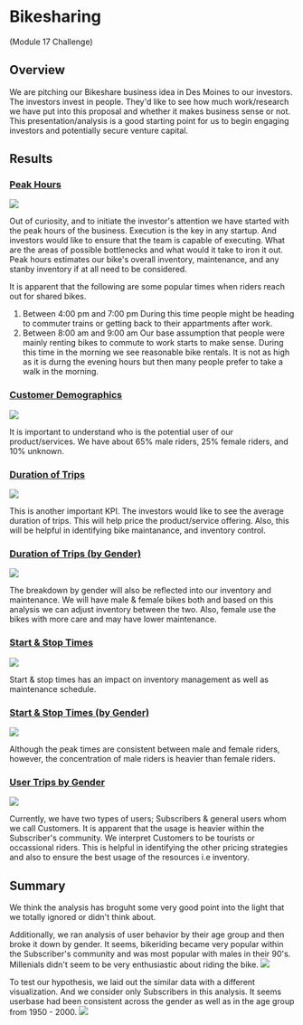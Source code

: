 # Bikesharing
(Module 17 Challenge)

## Overview
We are pitching our Bikeshare business idea in Des Moines to our investors. The investors invest in people. They'd like to see how much work/research we have put into this proposal and whether it makes business sense or not. This presentation/analysis is a good starting point for us to begin engaging investors and potentially secure venture capital.


## Results
### [Peak Hours](https://github.com/neerajain9/bikesharing/blob/Data-Science/Resources/Peak%20Hours.png)

![](https://github.com/neerajain9/bikesharing/blob/Data-Science/Resources/Peak%20Hours.png?raw=true)

Out of curiosity, and to initiate the investor's attention we have started with the peak hours of the business. Execution is the key in any startup. And investors would like to ensure that the team is capable of executing. What are the areas of possible bottlenecks and what would it take to iron it out. Peak hours estimates our bike's overall inventory, maintenance, and any stanby inventory if at all need to be considered.


It is apparent that the following are some popular times when riders reach out for shared bikes.
1. Between 4:00 pm and 7:00 pm
   During this time people might be heading to commuter trains or getting back to their appartments after work.
1. Between 8:00 am and 9:00 am
   Our base assumption that people were mainly renting bikes to commute to work starts to make sense. During this time in the morning we see reasonable bike rentals. It is not as high as it is durng the evening hours but then many people prefer to take a walk in the morning.

### [Customer Demographics](https://github.com/neerajain9/bikesharing/blob/Data-Science/Resources/Gender%20Breakdown.png)
![](https://github.com/neerajain9/bikesharing/blob/Data-Science/Resources/Gender%20Breakdown.png?raw=true)

It is important to understand who is the potential user of our product/services. We have about 65% male riders, 25% female riders, and 10% unknown.

### [Duration of Trips](https://github.com/neerajain9/bikesharing/blob/Data-Science/Resources/Checkout%20Times%20for%20Users.png)
![](https://github.com/neerajain9/bikesharing/blob/Data-Science/Resources/Checkout%20Times%20for%20Users.png?raw=true)

This is another important KPI. The investors would like to see the average duration of trips. This will help price the product/service offering. Also, this will be helpful in identifying bike maintanance, and inventory control.

### [Duration of Trips (by Gender)](https://github.com/neerajain9/bikesharing/blob/Data-Science/Resources/Checkout%20Times%20by%20Gender.png)
![](https://github.com/neerajain9/bikesharing/blob/Data-Science/Resources/Checkout%20Times%20by%20Gender.png?raw=true)

The breakdown by gender will also be reflected into our inventory and maintenance. We will have male & female bikes both and based on this analysis we can adjust inventory between the two. Also, female use the bikes with more care and may have lower maintenance.

### [Start & Stop Times](https://github.com/neerajain9/bikesharing/blob/Data-Science/Resources/Trips%20by%20weekday%20for%20each%20hour.png)
![](https://github.com/neerajain9/bikesharing/blob/Data-Science/Resources/Trips%20by%20weekday%20for%20each%20hour.png?raw=true)

Start & stop times has an impact on inventory management as well as maintenance schedule.

### [Start & Stop Times (by Gender)](https://github.com/neerajain9/bikesharing/blob/Data-Science/Resources/Trips%20by%20weekday%20for%20each%20hour%20(by%20Gender).png)
![](https://github.com/neerajain9/bikesharing/blob/Data-Science/Resources/Trips%20by%20weekday%20for%20each%20hour%20(by%20Gender).png?raw=true)

Although the peak times are consistent between male and female riders, however, the concentration of male riders is heavier than female riders.

### [User Trips by Gender](https://github.com/neerajain9/bikesharing/blob/Data-Science/Resources/UserType%20trips%20by%20gender%20by%20weekday.png)
![](https://github.com/neerajain9/bikesharing/blob/Data-Science/Resources/UserType%20trips%20by%20gender%20by%20weekday.png?raw=true)

Currently, we have two types of users; Subscribers & general users whom we call Customers. It is apparent that the usage is heavier within the Subscriber's community. We interpret Customers to be tourists or occassional riders. This is helpful in identifying the other pricing strategies and also to ensure the best usage of the resources i.e inventory.

## Summary
We think the analysis has broguht some very good point into the light that we totally ignored or didn't think about. 

Additionally, we ran analysis of user behavior by their age group and then broke it down by gender. It seems, bikeriding became very popular within the Subscriber's community and was most popular with males in their 90's. Millenials didn't seem to be very enthusiastic about riding the bike.
![](https://github.com/neerajain9/bikesharing/blob/Data-Science/Resources/User%20Type%20in%20Age%20Group%20by%20Gender.png?raw=true)


To test our hypothesis, we laid out the similar data with a different visualization. And we consider only Subscribers in this analysis. It seems userbase had been consistent across the gender as well as in the age group from 1950 - 2000.
![](https://github.com/neerajain9/bikesharing/blob/Data-Science/Resources/Subscriber's%20Age%20Group%20By%20Gender1.png?raw=true)
